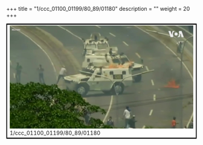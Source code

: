 +++
title = "1/ccc_01100_01199/80_89/01180"
description = ""
weight = 20
+++

<table style="border:2px solid black;max-width:800px;max-height:800px;" 
><tr><td>
<img class="center-fit-jpg"
src="/jpg_/aaa_20190430_NxaOmWaI8sI_01179.jpg">
1/ccc_01100_01199/80_89/01180
</img></td></tr></table>

